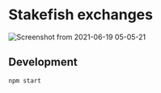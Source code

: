 # Stakefish exchanges
![Screenshot from 2021-06-19 05-05-21](https://user-images.githubusercontent.com/13261372/122624050-2948d480-d0bc-11eb-8b43-5867715fa428.png)

## Development

```
npm start
```